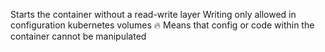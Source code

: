 
Starts the container without a read-write layer
Writing only allowed in configuration kubernetes volumes
🔥 Means that config or code within the container cannot be manipulated